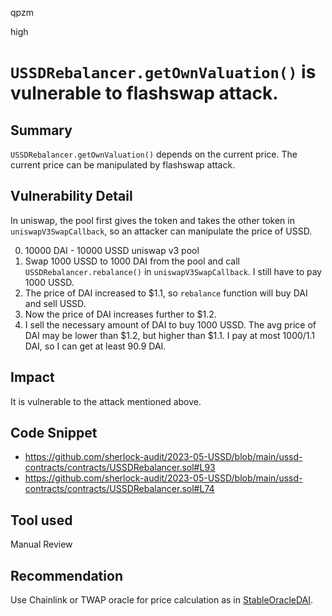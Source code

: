 qpzm

high

# `USSDRebalancer.getOwnValuation()` is vulnerable to flashswap attack.

## Summary
`USSDRebalancer.getOwnValuation()` depends on the current price. The current price can be manipulated by flashswap attack.

## Vulnerability Detail
In uniswap, the pool first gives the token and takes the other token in `uniswapV3SwapCallback`, so an attacker can manipulate the price of USSD.

0. 10000 DAI - 10000 USSD uniswap v3 pool
1. Swap 1000 USSD to 1000 DAI from the pool and call `USSDRebalancer.rebalance()` in `uniswapV3SwapCallback`. I still have to pay 1000 USSD.
2. The price of DAI increased to $1.1, so `rebalance` function will buy DAI and sell USSD. 
3. Now the price of DAI increases further to $1.2. 
4. I sell the necessary amount of DAI to buy 1000 USSD. The avg price of DAI may be lower than $1.2, but higher than $1.1. I pay at most 1000/1.1 DAI, so I can get at least 90.9 DAI.


## Impact
It is vulnerable to the attack mentioned above.

## Code Snippet
- https://github.com/sherlock-audit/2023-05-USSD/blob/main/ussd-contracts/contracts/USSDRebalancer.sol#L93
- https://github.com/sherlock-audit/2023-05-USSD/blob/main/ussd-contracts/contracts/USSDRebalancer.sol#L74

## Tool used

Manual Review

## Recommendation
Use Chainlink or TWAP oracle for price calculation as in [StableOracleDAI](https://github.com/sherlock-audit/2023-05-USSD/blob/main/ussd-contracts/contracts/oracles/StableOracleDAI.sol).
